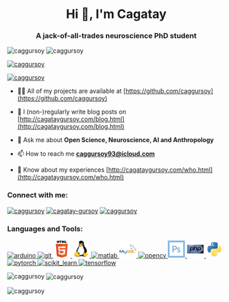 <h1 align="center">Hi 👋, I'm Cagatay</h1>
<h3 align="center">A jack-of-all-trades neuroscience PhD student</h3>

<p align="left">
  <img src="https://komarev.com/ghpvc/?username=caggursoy&label=Profile%20views&color=7f0eb4&style=flat" alt="caggursoy" />
  <img src="https://img.shields.io/github/last-commit/caggursoy/caggursoy" alt="caggursoy" />
</p>


<p align="left"> <a href="https://github.com/ryo-ma/github-profile-trophy"><img src="https://github-profile-trophy.vercel.app/?username=caggursoy&theme=dracula" alt="caggursoy" /></a> </p>

<p align="left"> <a href="https://twitter.com/caggursoy" target="blank"><img src="https://img.shields.io/twitter/follow/caggursoy?logo=twitter&style=for-the-badge" alt="caggursoy" /></a> </p>

- 👨‍💻 All of my projects are available at [https://github.com/caggursoy](https://github.com/caggursoy)

- 📝 I (non-)regularly write blog posts on [http://cagataygursoy.com/blog.html](http://cagataygursoy.com/blog.html)

- 💬 Ask me about **Open Science, Neuroscience, AI and Anthropology**

- 📫 How to reach me **caggursoy93@icloud.com**

- 📄 Know about my experiences [http://cagataygursoy.com/who.html](http://cagataygursoy.com/who.html)

<h3 align="left">Connect with me:</h3>
<p align="left">
<a href="https://twitter.com/caggursoy" target="blank"><img align="center" src="https://cdn.jsdelivr.net/npm/simple-icons@3.0.1/icons/twitter.svg" alt="caggursoy" height="30" width="40" /></a>
<a href="https://linkedin.com/in/cagatay-gursoy" target="blank"><img align="center" src="https://cdn.jsdelivr.net/npm/simple-icons@3.0.1/icons/linkedin.svg" alt="cagatay-gursoy" height="30" width="40" /></a>
<a href="https://instagram.com/caggursoy" target="blank"><img align="center" src="https://cdn.jsdelivr.net/npm/simple-icons@3.0.1/icons/instagram.svg" alt="caggursoy" height="30" width="40" /></a>
</p>

<h3 align="left">Languages and Tools:</h3>
<p align="left"> <a href="https://www.arduino.cc/" target="_blank"> <img src="https://cdn.worldvectorlogo.com/logos/arduino-1.svg" alt="arduino" width="40" height="40"/> </a> <a href="https://git-scm.com/" target="_blank"> <img src="https://www.vectorlogo.zone/logos/git-scm/git-scm-icon.svg" alt="git" width="40" height="40"/> </a> <a href="https://www.w3.org/html/" target="_blank"> <img src="https://raw.githubusercontent.com/devicons/devicon/master/icons/html5/html5-original-wordmark.svg" alt="html5" width="40" height="40"/> </a> <a href="https://www.linux.org/" target="_blank"> <img src="https://raw.githubusercontent.com/devicons/devicon/master/icons/linux/linux-original.svg" alt="linux" width="40" height="40"/> </a> <a href="https://www.mathworks.com/" target="_blank"> <img src="https://raw.githubusercontent.com/simple-icons/simple-icons/master/icons/mathworks.svg" alt="matlab" width="40" height="40"/> </a> <a href="https://www.mysql.com/" target="_blank"> <img src="https://raw.githubusercontent.com/devicons/devicon/master/icons/mysql/mysql-original-wordmark.svg" alt="mysql" width="40" height="40"/> </a> <a href="https://opencv.org/" target="_blank"> <img src="https://www.vectorlogo.zone/logos/opencv/opencv-icon.svg" alt="opencv" width="40" height="40"/> </a> <a href="https://www.photoshop.com/en" target="_blank"> <img src="https://raw.githubusercontent.com/devicons/devicon/master/icons/photoshop/photoshop-line.svg" alt="photoshop" width="40" height="40"/> </a> <a href="https://www.php.net" target="_blank"> <img src="https://raw.githubusercontent.com/devicons/devicon/master/icons/php/php-original.svg" alt="php" width="40" height="40"/> </a> <a href="https://www.python.org" target="_blank"> <img src="https://raw.githubusercontent.com/devicons/devicon/master/icons/python/python-original.svg" alt="python" width="40" height="40"/> </a> <a href="https://pytorch.org/" target="_blank"> <img src="https://www.vectorlogo.zone/logos/pytorch/pytorch-icon.svg" alt="pytorch" width="40" height="40"/> </a> <a href="https://scikit-learn.org/" target="_blank"> <img src="https://upload.wikimedia.org/wikipedia/commons/0/05/Scikit_learn_logo_small.svg" alt="scikit_learn" width="40" height="40"/> </a> <a href="https://www.tensorflow.org" target="_blank"> <img src="https://www.vectorlogo.zone/logos/tensorflow/tensorflow-icon.svg" alt="tensorflow" width="40" height="40"/> </a> </p>

<p><img align="left" src="https://github-readme-stats.vercel.app/api/top-langs/?username=caggursoy&layout=compact&hide=html,css,jupyter%20notebook,&theme=radical&langs_count=10" alt="caggursoy" /></p>

<p>&nbsp;<img align="center" src="https://github-readme-stats.vercel.app/api?username=caggursoy&show_icons=true&theme=radical&locale=en" alt="caggursoy" /></p>

<p><img align="center" src="https://github-readme-streak-stats.herokuapp.com/?user=caggursoy&" alt="caggursoy" /></p>
